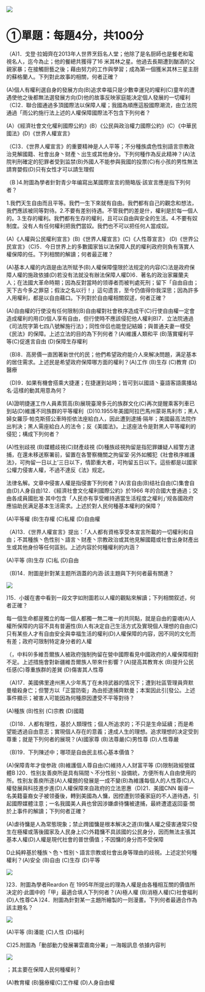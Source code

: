 ![](images\test_batch\Civics_and_Society\41c14dbc2cd0a2836b04ea1766b38bdebd754c19eb2c59912d52873908c301c7.png)

# ①單題：每題4分，共100分

（A)1．戈登·拉姆齊在2013年人世界烹鈺名人堂；他除了是名厨師也是餐老和電視名人，迄今為止；他的餐總共獲得了16 米其林之星。他過去長期遭到酗酒的父親家暴；在接觸厨藝之後；藉由努力的工作與學習；成為第一個獲米其林三星主厨的蘇格蘭人。下列對此故事的相關，何者正確？

(A)個人有權利選自身的發展方向(B)追求幸福只是少數幸運兒的權利(C)童年的遭遇使他之後都無法選發展方向(D)他的故事反映家庭能决定個人發展的一切權利（C)2．聯合國通過多頂國際法以保障人權；我國為順應這股國際潮流，由立法院通過「雨公約施行法上述的人權保障國際法不包含下列何者？

(A）《經濟社會文化權利國際公約》(B）《公民與政治權力國際公約》(C）《中華民國法》(D)《世界人權宣言》

（C)3．《世界人權宣言》的重要精神是人人平等；不分種族虞色性别語言宗教政治見解國籍、社會出身丶财產丶出生或其他身分。下列何種作為反此精神？(A)法院判刑確定的犯罪者受到监禁(B)外國人不能参與我國的投票(C)有小孩的男性無法請育嬰假(D)只有女性才可以請生理假

（B )4.附圖為學者針對青少年编寫出某國際宣言的簡略版·該宣言應是指下列何者？

1.我們天生自由而且平等。我們一生下來就有自由。我們都有自己的觀念和想法，我們應該被同等對待。2.不要有差别待遇。不管我們的差是什，權利是於每一個人的。3.生存的權利。我們都有生存的權利，且可以自由與安全的生活。4.不要有奴制度。没有人有任何權利把我們當奴。我們也不可以把任何人當成奴。

(A)《人權與公民權利宣言》(B)《世界人權宣言》(C)《人性尊宣言》 (D)《世界公民宣言》（C)5．今日世界上的多數國家皆以法保障人民的權利政府则負有落實人權保障的任。下列相關的解讀；何者最正確？

(A)基本人權的内涵是由法所赋予(B)人權保障僮限於法规定的内容(C)法是政府保障人權的施政依據(D)若没有法就没有辦法保障人權D)6．著名的政治家羅蘭夫人；在法國大革命時期；因為反對當時的领導者而被判處死刑；留下「自由自由；天下古今多之罪惡；假汝之名以行！」這句遗言，至今仍值得你我深思；因為許多人用權利，都是以自由藉口。下列對於自由權相關叙逑，何者正確？

(A)自由權的行使没有任何限制(B)自由權對社會秩序造成干(C)行使自由權一定會造成權利的用(D)個人享有自由，但行使時不應該侵犯他人權利B)7．立法院通過《司法院字第七四八號解施行法》；同性伴侣也能登記結婚；與普通夫妻一樣受《民法》的保障。上述立法的目的為下列何者？(A)維護人類和平  (B)落實權利平等(C)促進言自由 (D)保障生存權利

（B)8．高房價一直困著新世代的民；他們希望政府能介人來解决問題，满足基本的居住需求。上述民是希望政府保障哪方面的權利？(A)工作  (B)生存 (C)教育  (D)醫療

（D)9．如果有機會搭乘大捷運；在捷運到站時；皆可到以國語丶臺語客語廣播站名·這樣的動其用意為何？

(A)證明捷運工作人員素質高(B)展現臺灣多元的族群文化(C)再次提醒乘客列車已到站(D)維護不同族群的平等權利（D)10.1955年美國阿拉巴馬州蒙哥馬利市；黑人婦女羅莎·帕克斯搭公車時拒依法座給白人，因此遭到逮捕·隔年；美國最高法院作出判决；黑人需座給白人的法令；反《美國法》。上逑座法令是對黑人平等權利的侵犯；構成下列何者？

(A)性别歧視 (B)媒體歧視(C)财產歧視 (D)種族歧視拘留是指犯罪嫌疑人經警方逮捕，在還未移送察署前，留置在各警察機關之拘留室·另外如觸犯《社會秩序維護法》，可拘留一日以上’三日以下，情節重大者，可拘留五日以下。這些都是以國家公權力侵害人權，不過不達反《法》规定。

法律名解。文章中侵害人權是指侵害下列何者？(A)言自由(B)结社自由(C)集會自由(D)人身自由)12．《經濟社會文化權利國際公約》於1966 年的合國大會通過；交由各成員國批准·其中包含「人民亦有享受維持適當生活程度之權利」’规各國政府應協助民满足基本生活需求。上述於對人民何種基本權利的保障？

(A)平等權  (B)生存權  (C)私權  (D)自由權

（A)13．《世界人權宣言》提出：「人人都有資格享受本宣言所載的一切權利和自由；不其種族丶色性别丶語言丶财產丶宗教政治或其他見解國籍或社會出身财產出生或其他身份等任何區别。上述内容於何種權利的内涵？

(A)平等 (B)生存 (C)私 (D)自由

（B)14．附圖是針對某主题所涵蓋的内涵·該主題與下列何者最有關連？

![](images\test_batch\Civics_and_Society\c1c9e0b7db92260a9a9e63fc46175f9d6b5b8f38cc7de95184ba20eb27bf1370.png)

)15．小媛在書中看到一段文字如附圖若以人權的觀點來解讀；下列相關叙述，何者正確？

每一個生命都是獨立的每一個人都獨一無二唯一的共同點，就是自由的靈魂(A)人權所保障的内容不具有普遍性(B)人有决定自己生活方式及實現個人理想的自由(C)只有某些人才有自由安全與幸福生活的權利(D)人權保障的内容，因不同的文化而有差；政府可限制特定身分者的人權

（，中料9)多維吾爾族人被政府強制拘留在營中國際看見中國政府的人權保障相對不足。上述措施會對新疆維吾爾族人带來什影響？(A)提高其教育水 (B)提升公民任感(C)尊重族群的差巽  (D)傷害其人性尊

（A)17．美國佛里達州黑人少年馬丁在未持武器的情况下；遭到社區管理員齊默曼槍殺身亡；但警方以「正當防衛」為由拒逮捕齊默曼；本案因此引[發公。上述事件顯示；被害人可能因為何種原因遭受不平等對待？

(A)種族 (B)性别 (C)宗教 (D)國籍

（D)18．人都有理性，基於人類理性；個人所追求的；不只是生命延續；而是希望能透過自由意志；實現個人存在的意義；達成人生的理想。追求理想的决定受到尊重；就是下列何者的展現？(A)國家尊  (B)法尊嚴(C)男性尊 (D)人性尊嚴

（B)19．下列陳述中；哪项是自由民主核心基本價值？

(A)保障青年才俊参政  (B)維護個人尊自由(C)維持人人财富平等  (D)限制政經營媒體B )20．性别友善庾所是具有隔間丶不分性别丶設備統，方便所有人自由使用的所。性别友善庾所逐(A)人權題的發展是一成不變(B)為維護每個人的人性尊(C)人權發展與科技進步進(D)人權保障來自政府的立法恩惠（D)21．美國CNN 報導一名美籍臺裔女子被领養後，轉到美國為人慵，因控遭到领養家庭的不人道待遇，引起國際媒體注意；一名我國美人員也曾因涉嫌虐待慵被逮捕，最終遭遣返回臺·關於上事件的解讀；下列何者正確？

(A)虐待慵是人為常態現象；禁止跨國慵是根本解决之道(B)慵人權之侵害通常只發生在極權或落後國家及人民身上(C)外籍慵不具該國的公民身分，因而無法主張其基本人權(D)人權是現代社會的普世價值；不因慵的身分而不受保障

D止純粹基於種族丶色丶性别丶語言宗教或社會出身等理由的歧視。上述定於何種權利？(A)安全  (B)自由 (C)生存  (D)平等

![](images\test_batch\Civics_and_Society\ddc2e4e7201e9964037ffe13173e1bee87b4ee9e6ac27e66f749192f286b07b9.png)

)23．附圖為學者Reardon 在 1995年所提出的理為人權是由各種相互關的價值所决定的·此圖中的「甲」最適合填人下列何者？(A)極人權 (B)消極人權(C)社會福利  (D)人性尊CA )24．附圖為針對某一主題所繪製的一则漫畫。下列何者最適合作為該主題名？

![](images\test_batch\Civics_and_Society\10265195aa00105d47ae443b0bcb50820bca91c581fb75cbede5c64c90fd5194.png)

(A)平等 (B)潘能  (C)人性 (D)福利

C)25.附圖為「動部動力發展署雲嘉南分署」一海報訊息·依據内容判

![](images\test_batch\Civics_and_Society\c0fe2707eb5bafc8310ee86ded5b3376e7a7056baccaa022c832164b0007c092.png)

；其主要在保障人民何種權利？

(A)教育權 (B)醫療權(C)工作權 (D)人身自由權

